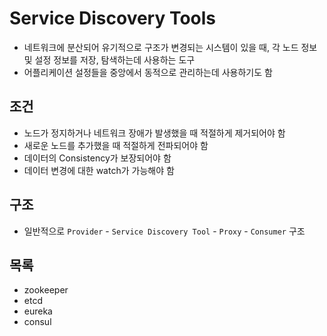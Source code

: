 # Service Discovery Tools

- 네트워크에 분산되어 유기적으로 구조가 변경되는 시스템이 있을 때, 각 노드 정보 및 설정 정보를 저장, 탐색하는데 사용하는 도구
- 어플리케이션 설정들을 중앙에서 동적으로 관리하는데 사용하기도 함

## 조건

- 노드가 정지하거나 네트워크 장애가 발생했을 때 적절하게 제거되어야 함
- 새로운 노드를 추가했을 때 적절하게 전파되어야 함
- 데이터의 Consistency가 보장되어야 함
- 데이터 변경에 대한 watch가 가능해야 함

## 구조

- 일반적으로 `Provider` - `Service Discovery Tool` - `Proxy` - `Consumer` 구조

## 목록
- zookeeper
- etcd
- eureka
- consul